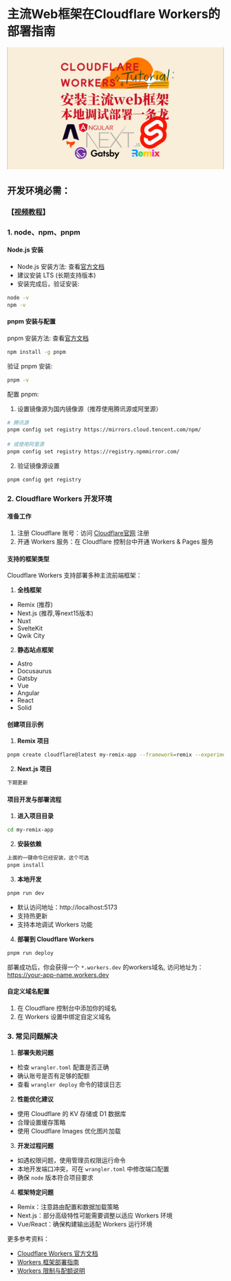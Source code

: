 # 主流Web框架在Cloudflare Workers的部署指南
![](../assets/others/3.jpg)


## 开发环境必需：
### 【[视频教程](https://www.bilibili.com/video/BV1sFSqYGEem/)】

### 1. node、npm、pnpm

#### Node.js 安装
- Node.js 安装方法: 查看[官方文档](https://nodejs.org/en/download/)
- 建议安装 LTS (长期支持版本)
- 安装完成后，验证安装:
```bash
node -v
npm -v
```

#### pnpm 安装与配置
pnpm 安装方法: 查看[官方文档](https://pnpm.io/installation)
```bash
npm install -g pnpm
```

验证 pnpm 安装:
```bash
pnpm -v
```

配置 pnpm:

1. 设置镜像源为国内镜像源（推荐使用腾讯源或阿里源）
```bash
# 腾讯源
pnpm config set registry https://mirrors.cloud.tencent.com/npm/

# 或使用阿里源
pnpm config set registry https://registry.npmmirror.com/
```

2. 验证镜像源设置
```bash
pnpm config get registry
```

### 2. Cloudflare Workers 开发环境

#### 准备工作
1. 注册 Cloudflare 账号：访问 [Cloudflare官网](https://dash.cloudflare.com/sign-up) 注册
2. 开通 Workers 服务：在 Cloudflare 控制台中开通 Workers & Pages 服务

#### 支持的框架类型
Cloudflare Workers 支持部署多种主流前端框架：

1. **全栈框架**
- Remix (推荐)
- Next.js (推荐,等next15版本)
- Nuxt
- SvelteKit
- Qwik City

2. **静态站点框架**
- Astro
- Docusaurus
- Gatsby
- Vue
- Angular
- React
- Solid

#### 创建项目示例

1. **Remix 项目**
```bash
pnpm create cloudflare@latest my-remix-app --framework=remix --experimental
```

2. **Next.js 项目**
```bash
下期更新
```

#### 项目开发与部署流程

1. **进入项目目录**
```bash
cd my-remix-app
```

2. **安装依赖**
```bash
上面的一键命令已经安装，这个可选
pnpm install
```

3. **本地开发**
```bash
pnpm run dev
```
- 默认访问地址：http://localhost:5173
- 支持热更新
- 支持本地调试 Workers 功能

4. **部署到 Cloudflare Workers**
```bash
pnpm run deploy
```

部署成功后，你会获得一个 `*.workers.dev` 的workers域名, 访问地址为：https://your-app-name.workers.dev

#### 自定义域名配置

1. 在 Cloudflare 控制台中添加你的域名
2. 在 Workers 设置中绑定自定义域名

### 3. 常见问题解决

1. **部署失败问题**
- 检查 `wrangler.toml` 配置是否正确
- 确认账号是否有足够的配额
- 查看 `wrangler deploy` 命令的错误日志

2. **性能优化建议**
- 使用 Cloudflare 的 KV 存储或 D1 数据库
- 合理设置缓存策略
- 使用 Cloudflare Images 优化图片加载

3. **开发过程问题**
- 如遇权限问题，使用管理员权限运行命令
- 本地开发端口冲突，可在 `wrangler.toml` 中修改端口配置
- 确保 `node` 版本符合项目要求

4. **框架特定问题**
- Remix：注意路由配置和数据加载策略
- Next.js：部分高级特性可能需要调整以适应 Workers 环境
- Vue/React：确保构建输出适配 Workers 运行环境

更多参考资料：
- [Cloudflare Workers 官方文档](https://developers.cloudflare.com/workers/)
- [Workers 框架部署指南](https://developers.cloudflare.com/workers/frameworks/)
- [Workers 限制与配额说明](https://developers.cloudflare.com/workers/platform/limits/)